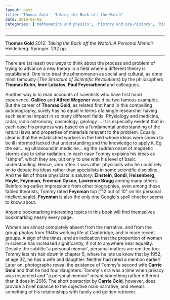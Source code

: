 ```yaml
---
layout: post
title: "Thomas Gold - Taking the Back off the Watch"
date: 2016-08-02
categories: ['mathematics and physics', 'history and pre-history', 'biography and memoir']
---
```


***
<b>Thomas Gold</b> 2012. _Taking the Back off the Watch. A Personal Memoir_.  Heidelberg: Springer. 232 pp.

***

There are (at least) two ways to think about the process and problem of trying to advance a new theory in a field where a  different theory is established. One is to treat the phenomenon as social and cultural, as done most famously (_The Structure of Scientific Revolutions_) by the philosophers **Thomas Kuhn**, **Imre Lakatos**, **Paul Feyerarbend** and colleagues. 

Another way is to read accounts of scientists who have first hand experience.  **Galileo** and **Alfred Wegener** would be two famous examples.  But the career of **Thomas Gold**, as related first hand in this compelling autobiography, surely has no equal in terms ofa single researcher having such seminal impact in so many different fields. Physiology and medicine, radar, radio astronomy, cosmology, geology ...  It is especially evident that in each case his progress was based on a fundamental understanding of the natural laws and properties of materials relevant to the problem.  Equally clear is that the established workers in the field whose ideas were shown to be ill informed lacked that understanding and the knowledge to apply it.  Eg the ear...  eg ultrasound in medicine... eg the sudden onset of magnetic storms due to solar radiation.   In each case Tommy explains his ideas as "simple", which they are, but only to one with his level of basic understanding.  Hence, very often it was other physicists who he could rely on to debate his ideas rather than specialists in some scientific discipline.  And the list of those physicists is salutory: **Einstein**, **Bondi**, **Heisenberg**, **Hoyle**, **Feynman**, **Freeman Dyson**, **Lawrence Bragg** among many others.  Reinforcing earlier impressions from other biographies, even among these fabled theorists, Tommy rated **Feynman** top ("12 out of 10" on his personal intellect scale). **Feynman** is also the only one Google's spell checker seems to know about.

Anyone bookmarking interesting topics in this book will find themselves bookmarking nearly every page.

Women are almost completely absent from the narrative, and from the group photos from 1940s working life at Cambridge, and in more recent groups.  A sign of the times, and an indication that the proportion of women in science has increased significantly, if not to anywhere near equality. Despite the subtitle 'a personal memoir', personal matters are omitted too; Tommy lets his hair down in chapter 5, where he lets us know that by 1952, at age 32, he has a wife and daughter.  Neither had rated a mention earlier!  Later on, photographs reveal the existence of Tommy's second wife **Carrie Gold** and that he had four daughters. Tommy's era was a time when privacy was respected and "a personal memoir" meant something rather different than it does in 2016.  The short postscript by **Carrie Gold**, however, does provide a brief balance to the objective main narrative, and reveals something of his relationships with family and golden retriever.   
